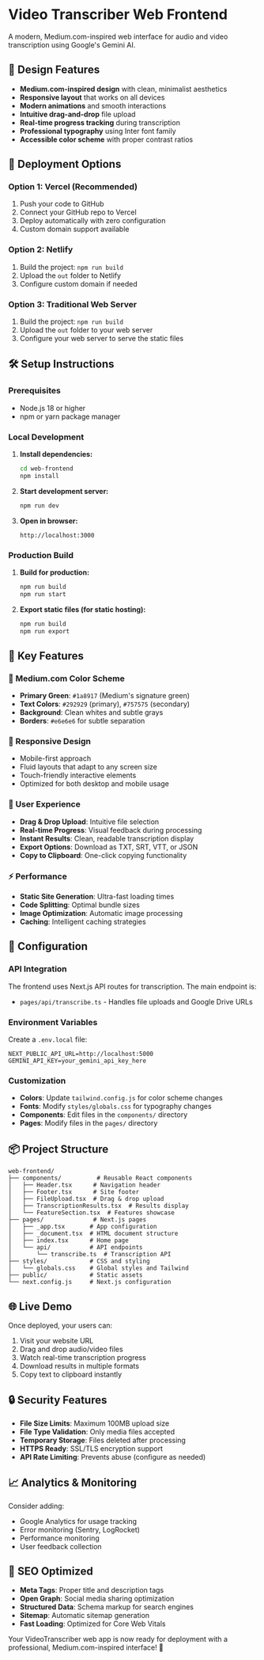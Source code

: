 # Video Transcriber Web Frontend

A modern, Medium.com-inspired web interface for audio and video transcription using Google's Gemini AI.

## 🎨 Design Features

- **Medium.com-inspired design** with clean, minimalist aesthetics
- **Responsive layout** that works on all devices
- **Modern animations** and smooth interactions
- **Intuitive drag-and-drop** file upload
- **Real-time progress tracking** during transcription
- **Professional typography** using Inter font family
- **Accessible color scheme** with proper contrast ratios

## 🚀 Deployment Options

### Option 1: Vercel (Recommended)
1. Push your code to GitHub
2. Connect your GitHub repo to Vercel
3. Deploy automatically with zero configuration
4. Custom domain support available

### Option 2: Netlify
1. Build the project: `npm run build`
2. Upload the `out` folder to Netlify
3. Configure custom domain if needed

### Option 3: Traditional Web Server
1. Build the project: `npm run build`
2. Upload the `out` folder to your web server
3. Configure your web server to serve the static files

## 🛠 Setup Instructions

### Prerequisites
- Node.js 18 or higher
- npm or yarn package manager

### Local Development

1. **Install dependencies:**
   ```bash
   cd web-frontend
   npm install
   ```

2. **Start development server:**
   ```bash
   npm run dev
   ```

3. **Open in browser:**
   ```
   http://localhost:3000
   ```

### Production Build

1. **Build for production:**
   ```bash
   npm run build
   npm run start
   ```

2. **Export static files (for static hosting):**
   ```bash
   npm run build
   npm run export
   ```

## 🎯 Key Features

### 🎨 Medium.com Color Scheme
- **Primary Green**: `#1a8917` (Medium's signature green)
- **Text Colors**: `#292929` (primary), `#757575` (secondary)
- **Background**: Clean whites and subtle grays
- **Borders**: `#e6e6e6` for subtle separation

### 📱 Responsive Design
- Mobile-first approach
- Fluid layouts that adapt to any screen size
- Touch-friendly interactive elements
- Optimized for both desktop and mobile usage

### 🌟 User Experience
- **Drag & Drop Upload**: Intuitive file selection
- **Real-time Progress**: Visual feedback during processing
- **Instant Results**: Clean, readable transcription display
- **Export Options**: Download as TXT, SRT, VTT, or JSON
- **Copy to Clipboard**: One-click copying functionality

### ⚡ Performance
- **Static Site Generation**: Ultra-fast loading times
- **Code Splitting**: Optimal bundle sizes
- **Image Optimization**: Automatic image processing
- **Caching**: Intelligent caching strategies

## 🔧 Configuration

### API Integration
The frontend uses Next.js API routes for transcription. The main endpoint is:
- `pages/api/transcribe.ts` - Handles file uploads and Google Drive URLs

### Environment Variables
Create a `.env.local` file:
```env
NEXT_PUBLIC_API_URL=http://localhost:5000
GEMINI_API_KEY=your_gemini_api_key_here
```

### Customization
- **Colors**: Update `tailwind.config.js` for color scheme changes
- **Fonts**: Modify `styles/globals.css` for typography changes
- **Components**: Edit files in the `components/` directory
- **Pages**: Modify files in the `pages/` directory

## 📦 Project Structure

```
web-frontend/
├── components/          # Reusable React components
│   ├── Header.tsx      # Navigation header
│   ├── Footer.tsx      # Site footer
│   ├── FileUpload.tsx  # Drag & drop upload
│   ├── TranscriptionResults.tsx  # Results display
│   └── FeatureSection.tsx  # Features showcase
├── pages/              # Next.js pages
│   ├── _app.tsx       # App configuration
│   ├── _document.tsx  # HTML document structure
│   ├── index.tsx      # Home page
│   └── api/           # API endpoints
│       └── transcribe.ts  # Transcription API
├── styles/            # CSS and styling
│   └── globals.css    # Global styles and Tailwind
├── public/            # Static assets
└── next.config.js     # Next.js configuration
```

## 🌐 Live Demo

Once deployed, your users can:
1. Visit your website URL
2. Drag and drop audio/video files
3. Watch real-time transcription progress
4. Download results in multiple formats
5. Copy text to clipboard instantly

## 🔒 Security Features

- **File Size Limits**: Maximum 100MB upload size
- **File Type Validation**: Only media files accepted
- **Temporary Storage**: Files deleted after processing
- **HTTPS Ready**: SSL/TLS encryption support
- **API Rate Limiting**: Prevents abuse (configure as needed)

## 📈 Analytics & Monitoring

Consider adding:
- Google Analytics for usage tracking
- Error monitoring (Sentry, LogRocket)
- Performance monitoring
- User feedback collection

## 🎯 SEO Optimized

- **Meta Tags**: Proper title and description tags
- **Open Graph**: Social media sharing optimization
- **Structured Data**: Schema markup for search engines
- **Sitemap**: Automatic sitemap generation
- **Fast Loading**: Optimized for Core Web Vitals

Your VideoTranscriber web app is now ready for deployment with a professional, Medium.com-inspired interface! 🚀
